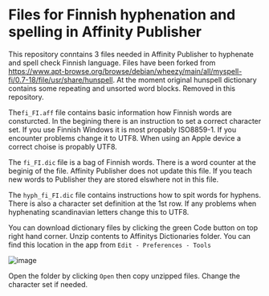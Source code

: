# Files for Finnish hyphenation and spelling in Affinity Publisher

This repository conntains 3 files needed in Affinity Publisher to hyphenate and spell check Finnish language. Files have been forked from https://www.apt-browse.org/browse/debian/wheezy/main/all/myspell-fi/0.7-18/file/usr/share/hunspell. At the moment original hunspell dictionary contains some repeating and unsorted word blocks. Removed in this repository.

The`fi_FI.aff` file contains basic information how Finnish words are consturcted. In the begining there is an instruction to set a correct character set. If you use Finnish Windows it is most propably ISO8859-1. If you encounter problems change it to UTF8. When using an Apple device a correct choise is propably UTF8.

The `fi_FI.dic` file is a bag of Finnish words. There is a word counter at the beginig of the file. Affinity Publisher does not update this file. If you teach new words to Publisher they are stored elswhere not in this file.

The `hyph_fi_FI.dic` file contains instructions how to spit words for hyphens. There is also a character set definition at the 1st row. If any problems when hyphenating scandinavian letters change this to UTF8.

You can download dictionary files by clicking the green Code button on top right hand corner. Unzip contents to Affinitys Dictionaries folder. You can find this location in the app from `Edit - Preferences - Tools`

![image](https://user-images.githubusercontent.com/24242044/205483402-095cd467-d668-45f7-826c-2dee38fca26b.png)

Open the folder by clicking `Open` then copy unzipped files. Change the character set if needed.

